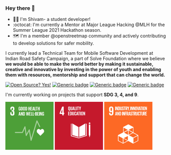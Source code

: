 ### Hey there 👋

- :man_technologist: I'm Shivam- a student developer! 
- :octocat: I'm currently a Mentor at Major League Hacking @MLH for the Summer League 2021 Hackathon season.
- :world_map: I'm a member @openstreetmap community and actively contributing to develop solutions for safer mobility. 

I currently lead a Technical Team for Mobile Software Development at Indian Road Safety Campaign, a part of Solve Foundation where we believe **we would be able to make the world better by making it sustainable, creative and innovative by investing in the power of youth and enabling them with resources, mentorship and support that can change the world.**

[![Open Source? Yes!](https://badgen.net/badge/Open%20Source%20%3F/Yes%21/blue?icon=github)]() [![Generic badge](https://img.shields.io/badge/Mapsui-Contributor-<COLOR>.svg)](https://github.com/Mapsui/Mapsui/graphs/contributors) [![Generic badge](https://badges.devpost-shields.com/get-badge?name=Portfolio&id=project-id&type=small-logo-left-text-blend&style=flat)](https://devpost.com/shivam-318b?ref_content=user-portfolio&ref_feature=portfolio&ref_medium=global-nav) [![Generic badge](https://badgen.net/badge/icon/medium?icon=medium&label)](https://medium.com/@shivambeniwal)

I'm currently working on projects that support **SDG 3, 4, and 9**.

<img src="https://github.com/devthepenguin/devthepenguin/blob/master/E_GIF_03.gif" alt="" width="150" height="150"> <img src="https://github.com/devthepenguin/devthepenguin/blob/master/E_GIF_04.gif" alt="" width="150" height="150">  <img src="https://github.com/devthepenguin/devthepenguin/blob/master/E_GIF_09.gif" alt="" width="150" height="150"> 

<!--
**devthepenguin/devthepenguin** is a ✨ _special_ ✨ repository because its `README.md` (this file) appears on your GitHub profile.

Here are some ideas to get you started:

- 🔭 I’m currently working on ...
- 🌱 I’m currently learning ...
- 👯 I’m looking to collaborate on ...
- 🤔 I’m looking for help with ...
- 💬 Ask me about ...
- 📫 How to reach me: ...
- 😄 Pronouns: ...
- ⚡ Fun fact: ...
-->

